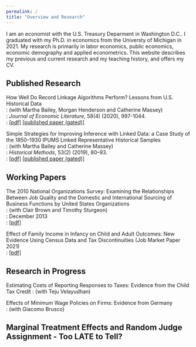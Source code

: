 ```yaml
---
permalink: /
title: "Overview and Research"
---
```

I am an economist with the U.S. Treasury Deparment in Washington D.C.. I graduated with my Ph.D. in economics from the Universty of Michigan in 2021. My research is primarily in labor economics, public economics, economic demography and applied econometrics. This website describes my previous and current research and my teaching history, and offers my CV. 

## Published Research ##
How Well Do Record Linkage Algorithms Perform? Lessons from U.S. Historical Data  
: (with Martha Bailey, Morgan Henderson and Catherine Massey)  
: *Journal of Economic Literature*, 58(4) (2020), 997-1044.   
: [[pdf]](https://www.nber.org/papers/w24019)   [[published paper (gated)]](https://www.aeaweb.org/articles?id=10.1257/jel.20191526&&from=f)  

Simple Strategies for Improving Inference with Linked Data: a Case Study of the 1850–1930 IPUMS Linked Representative Historical Samples  
: (with Martha Bailey and Catherine Massey)  
: *Historical Methods*, 53(2) (2019), 80–93.   
: [[pdf]](assets/papers/BCM_SimpleStrategies.pdf)  [[published paper (gated)]](https://www.tandfonline.com/doi/abs/10.1080/01615440.2019.1630343)

## Working Papers ##
The 2010 National Organizations Survey: Examining the Relationships Between Job Quality and the Domestic and International Sourcing of Business Functions by United States Organizations  
: (with Clair Brown and Timothy Sturgeon)  
: December 2013  
: [[pdf]](https://escholarship.org/content/qt1sp77818/qt1sp77818.pdf)

Effect of Family Income in Infancy on Child and Adult Outcomes: New Evidence Using Census Data and Tax Discontinuities (Job Market Paper 2021)  
: [[pdf]](assets/papers/Cole_JMP.pdf)  




## Research in Progress ##
Estimating Costs of Reporting Responses to Taxes: Evidence from the Child Tax Credit 
: (with Teju Velayudhan)

Effects of Minimum Wage Policies on Firms: Evidence from Germany  
: (with Giacomo Brusco)

## Marginal Treatment Effects and Random Judge Assignment - Too LATE to Tell? ##
